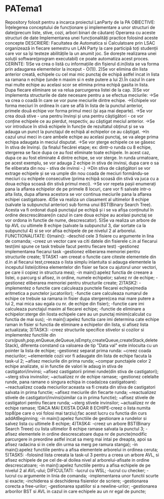 # PATema1
Repository folosit pentru a incarca proiectul LanParty de la PA
OBIECTIVE:
Înțelegerea conceptului de funcționare și implementare a unor structuri de date(precum liste, stive, cozi, arbori binari de căutare)
Operarea cu aceste structuri de date
Implementarea unei funcționalități practice folosind aceste concepte
DESCRIERE:
Facultatea de Automatica si Calculatoare prin LSAC organizează in fiecare semestru un LAN Party la care participă toți studenții care vor sa își testeze abilitățile la un anumit joc. 
Se dorește realizarea unei soluții software(program executabil) ce poate automatiza acest proces.
CERINTE:
1)Se va crea o listă cu informațiile din fișierul d.in(lista se va forma prin adaugarea elementelor la inceput - O(1)).
2)Se vor elimina din lista anterior creată, echipele cu cel mai mic punctaj de echipă astfel incat in lista sa ramana n echipe (unde n maxim si n este putere a lui 2).În cazul în care mai multe echipe au acelasi scor se elimina prima echipă gasita in lista. 
Dupa fiecare eliminare se va relua parcurgerea listei de la cap.
3)Se vor implementa structurile de date necesare pentru a se efectua meciurile:
->Se va crea o coadă în care se vor pune meciurile dintre echipe.
->Echipele vor forma meciuri în ordinea în care se află în lista de la punctul anterior, primele două echipe vor forma primul meci (și așa mai departe).
->Se vor crea două stive - una pentru învinși și una pentru câștigători - ce vor conține echipele ce au pierdut, respectiv, au câștigat meciul anterior.
->Se vor introduce în stivă echipele în funcție de rezultatul obținut și se va adauga un punct la punctajul de echipă al echipelor ce au câștigat.
->In cazul unui meci in care ambele echipe au acelasi punctaj, se va alege prima echipa adaugata in meciul disputat.
->Se vor șterge echipele ce se găsesc în stiva de învinși. (la finalul fiecărei etape; ex: dintr-o runda cu 8 echipe, stergerea se face dupa ce au fost eliminate toate echipele. 
In acest caz, dupa ce au fost eliminate 4 dintre echipe, se vor sterge. In runda urmatoare, pe acest exemplu, se vor adauga 2 echipe in stiva de invinsi, dupa care o sa fie eliberata din nou - stiva de invinsi -.)
->Din stiva de câștigători se vor extrage echipele și se va umple din nou coada de meciuri formându-se meciuri cu echipele consecutive (prima echipă scoasă din stivă va juca cu a doua echipa scoasă din stivă primul meci).
->Se vor repeta pașii enumerați pana la aflarea echipelor de pe primele 8 locuri, care vor fi salvate intr-o alta lista, dupa aflarea acestora se vor continua meciurile pana la aflarea echipei castigatoare.
4)Se va realiza un clasament al ultimelor 8 echipe (salvate la subpunctul anterior) sub forma unui BST(Binary Search Tree). 
Acesta va fi ordonat după punctajul pe echipă și i se va afișa conținutul în ordine descrescătoare(in cazul in care doua echipe au acelasi punctaj se vor ordona in functie de nume, descrescator).
5)Se va realiza un arbore de tip AVL cu ultimele 8 echipe (salvate la subpunctul 3, dar sortate ca la subpunctul 4) si se vor afisa echipele de pe nivelul 2 al arborelui.
FUNCTIONALITATE:
0)main():
-deschid cele 3 fisiere cu argumente in lina de comanda;
-creez un vector care va citi datele din fisierele c.in al fiecarui test(imi spune ce task trebuie facut pentru fiecare test)
-gestionez implementarea fiecarui task
-gestionez eliberarea memoriei pentru structurile create;
1)TASK1
-am creeat o functie care citeste elementele din d.in al fiecarui test,creeaza o lista simplu inlantuita si adauga elementele la inceputul listei(citirea elementelor din fisier se face cu ajutorul unor vectori, pe care ii copiez in structura mea);
-in main():apelez functia de creeare a listei, o parcurg si afisez, in ordine, numele echipelor; salvez nr de echipe;
-gestionez eliberarea memoriei pentru structurile create;
2)TASK2:
-implementez o functie care calculeaza punctele fiecarei echipe(media aritmetica a punctelor jucatorilor);
-functie care calculeaza numarul de echipe ce trebuie sa ramana in fisier dupa stergere(cea mai mare putere a lui 2, mai mica sau egala cu nr. de echipe din fisier);
-functie care imi calculeaza punctajul maxim al fiecarei echipe;
-functie de eliminare a echipelor:sterge din liosta echipele care au un punctaj minim(calculat cu functia de mai sus);
-in main():apelez functia care imi determina cate echipe raman in fisier si functia de eliminare a echipelor din lista, si afisez lista actualizata;
3)TASK3:
-creez structurile specifice stivelor si cozilor si implementez functiile din curs(push,pop,enQueue,deQueue,isEmpty,createQueue,createStack,deleteStack), diferenta constand ca valoarea de tip "Data val" este inlocuita cu un pointer la lista de echipe;
-gestionez separat prima runda:
   ~creez coada meciurilor;
   ~elementele cozii vor fi adaugate din lista de echipe facuta la task-ul 2;
   ~afisez meciurile din prima runda;
   ~compar punctajele celor 2 echipe analizate, si in functie de valori le adaug in stiva de castigatori/invinsi;
   ~afisez castigatorii primei runde(din stiva de castigatori);
   ~sterg stiva invinsilor;
   ~actualizez nr de echipe ramase;
-gestionez celelalte runde, pana ramane o singura echipa in coada(cea castigatoare):
   ~reactualizez coada meciurilor:aceasta va fi creata din stiva de castigatori salvata in prima functie;
   ~afisez meciurile din fiecarte runda;
   ~reactualizez stivele de castigatori/invinsi(similar ca in prima functie);
   ~afisez stivele de castigatori pentru fiecare runda;
   ~sterg stivele invinsilor;
   ~actualizez nr de echipe ramase;
   !DACA MAI EXISTA DOAR 8 ECHIPE-creez o lista numita top8(pe care  o voi folosi mai tarziu);fac acest lucru cu functia din curs addAtBeginning;
-in main():apelez functiile de gestionare a rundelor si salvez lista cu ultimele 8 echipe;
4)TASK4:
-creez un arbore BST(Binary Search Treee) cu lista ultimelor 8 echipe ramase salvata la punctul 3;
-afisez elementele in ordine descrescatoare dupa nr de puncte(modific parcurgere in preordine astfel incat sa merg mai intai pe dreapta, apoi sa afisez radacina si in cele din urma sa merg pe ramura stanga);
-in main():apelez functiile pentru a afisa elementele arborelui in ordinea ceruta;
5)TASK5:
-folosind lista creeata la task-ul 3 pentru a creea un arbore AVL, si afisez echipele de pe cel de-al doilea nivel al arborelui-afisate in ordine descrescatoare;
-in main():apelez functiile pentru a afisa echipele de pe nivelul 2 al AVL-ului;
DIFICULTATI:
-lucrul cu WSL;
-lucrul cu checker;
-lucrul cu argumente in linia de comanda;
-implementarea unor functii scurte si exacte;
-inchiderea si deschiderea fisierelor de scriere;
-gestionarea corecta a free-urilor;
-gestionarea spatiilor si a newline-urilor;
-gestionarea arborilor BST si AVL in cazul in care echipele au un nr egal de puncte;

